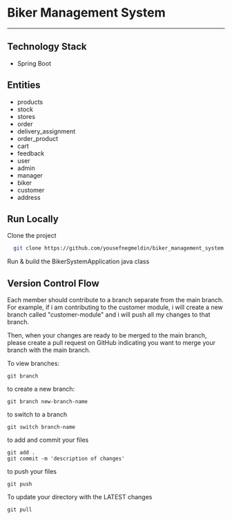 
# Biker Management System

---



## Technology Stack

- Spring Boot

## Entities

- products
- stock
- stores
- order
- delivery_assignment
- order_product
- cart
- feedback
- user
- admin
- manager
- biker
- customer
- address

## Run Locally

Clone the project

```bash
  git clone https://github.com/yousefnegmeldin/biker_management_system
```
Run & build the BikerSystemApplication java class

## Version Control Flow


Each member should contribute to a branch separate from the main branch. For example, if i am contributing to the
customer module, i will create a new branch called "customer-module" and i will push all my changes to that branch.

Then, when your changes are ready to be merged to the main branch, please create a pull request on GitHub indicating you want to merge your branch with the main branch.

To view branches:
```
git branch
```

to create a new branch:
```
git branch new-branch-name
```

to switch to a branch
```
git switch branch-name
```

to add and commit your files
```
git add .
git commit -m 'description of changes'
```

to push your files
```
git push
```

To update your directory with the LATEST changes
```
git pull
```
